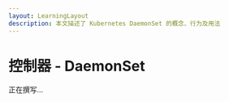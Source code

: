 ```yaml
---
layout: LearningLayout
description: 本文描述了 Kubernetes DaemonSet 的概念、行为及用法
---
```


# 控制器 - DaemonSet

正在撰写...

